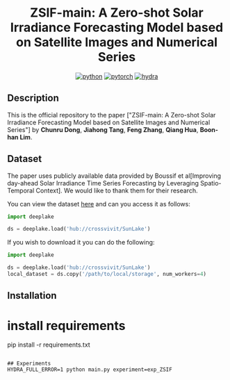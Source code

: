<div align="center">
  
# ZSIF-main: A Zero-shot Solar Irradiance Forecasting Model based on Satellite Images and Numerical Series
[![python](https://img.shields.io/badge/-Python_3.8_%7C_3.9_%7C_3.10-blue?logo=python&logoColor=white)](https://github.com/pre-commit/pre-commit)
[![pytorch](https://img.shields.io/badge/PyTorch_2.0+-ee4c2c?logo=pytorch&logoColor=white)](https://pytorch.org/get-started/locally/)
[![hydra](https://img.shields.io/badge/Config-Hydra_1.3-89b8cd)](https://hydra.cc/) 

</div>

## Description
This is the official repository to the paper ["ZSIF-main: A Zero-shot Solar Irradiance Forecasting Model based on Satellite Images and Numerical Series"] by **Chunru Dong**, **Jiahong Tang**, **Feng Zhang**, **Qiang Hua**, **Boon-han Lim**.

## Dataset
The paper uses publicly available data provided by Boussif et al[Improving day-ahead Solar Irradiance Time Series Forecasting by Leveraging Spatio-Temporal Context]. We would like to thank them for their research.

You can view the dataset [here](https://app.activeloop.ai/crossvivit/SunLake) and can you access it as follows:
```python
import deeplake

ds = deeplake.load('hub://crossvivit/SunLake')
```
If you wish to download it you can do the following:
```python
import deeplake

ds = deeplake.load('hub://crossvivit/SunLake')
local_dataset = ds.copy('/path/to/local/storage', num_workers=4)
```

## Installation
# install requirements
pip install -r requirements.txt
```

## Experiments
HYDRA_FULL_ERROR=1 python main.py experiment=exp_ZSIF
